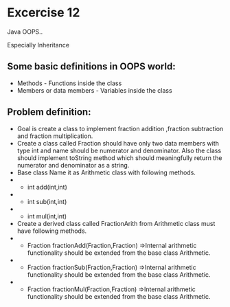 # Excercise 12

Java OOPS..

Especially Inheritance

## Some basic definitions in OOPS world:

* Methods - Functions inside the class
* Members or data members - Variables inside the class

## Problem definition:

- Goal is create a class to implement fraction addition ,fraction subtraction and fraction multiplication.
- Create a class called Fraction should have only two data members with type int and name should be numerator and denominator. Also the class should implement toString method which should meaningfully return the numerator and denominator as a string.   
- Base class Name it as Arithmetic class with following methods.
- - int add(int,int)
- - int sub(int,int)
- - int mul(int,int)
- Create a derived class called FractionArith from Arithmetic class must have following methods.
- -  Fraction fractionAdd(Fraction,Fraction) =>Internal arithmetic functionality should be extended from the base class Arithmetic.
- -  Fraction fractionSub(Fraction,Fraction) =>Internal arithmetic functionality should be extended from the base class Arithmetic.
- -  Fraction fractionMul(Fraction,Fraction) =>Internal arithmetic functionality should be extended from the base class Arithmetic.



